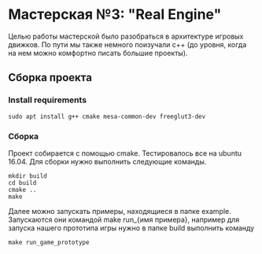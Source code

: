 # Мастерская №3: "Real Engine"

Целью работы мастерской было разобраться в архитектуре игровых движков. По пути мы также немного поизучали с++ (до уровня, когда на нем можно комфортно писать большие проекты). 

## Сборка проекта
### Install requirements
```
sudo apt install g++ cmake mesa-common-dev freeglut3-dev
```

### Сборка
Проект собирается с помощью cmake. Тестировалось все на ubuntu 16.04. Для сборки нужно выполнить следующие команды.
```
mkdir build
cd build
cmake ..
make
```

Далее можно запускать примеры, находящиеся в папке example. Запускаются они командой make run_{имя примера}, например для запуска нашего прототипа игры нужно в папке build выполнить команду
```
make run_game_prototype
```
